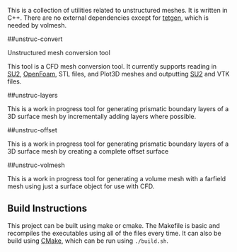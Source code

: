 This is a collection of utilities related to unstructured meshes. It is written in C++. There are no external dependencies except for [tetgen](http://wias-berlin.de/software/tetgen/), which is needed by volmesh.

##unstruc-convert

Unstructured mesh conversion tool

This tool is a CFD mesh conversion tool. It currently supports reading in [SU2](https://github.com/su2code/SU2), [OpenFoam](http://www.openfoam.com), STL files, and Plot3D meshes and outputting [SU2](https://github.com/su2code/SU2) and VTK files.

##unstruc-layers

This is a work in progress tool for generating prismatic boundary layers of a 3D surface mesh by incrementally adding layers where possible.

##unstruc-offset

This is a work in progress tool for generating prismatic boundary layers of a 3D surface mesh by creating a complete offset surface 

##unstruc-volmesh

This is a work in progress tool for generating a volume mesh with a farfield mesh using just a surface object for use with CFD.

## Build Instructions
This project can be built using make or cmake. The Makefile is basic and recompiles the executables using all of the files every time. It can also be build using [CMake](http://www.cmake.org), which can be run using `./build.sh`.

